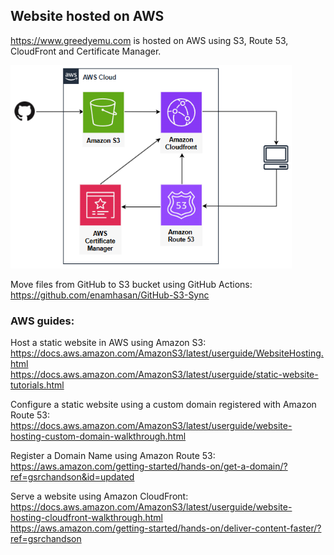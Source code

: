## Website hosted on AWS

https://www.greedyemu.com is hosted on AWS using S3, Route 53, CloudFront and Certificate Manager.

<img src="https://github.com/greedyemu/website/blob/main/image/architecture.png" style="width:450px" alt="architecture">


Move files from GitHub to S3 bucket using GitHub Actions:  
https://github.com/enamhasan/GitHub-S3-Sync

### AWS guides:
Host a static website in AWS using Amazon S3:  
https://docs.aws.amazon.com/AmazonS3/latest/userguide/WebsiteHosting.html  
https://docs.aws.amazon.com/AmazonS3/latest/userguide/static-website-tutorials.html

Configure a static website using a custom domain registered with Amazon Route 53:  
https://docs.aws.amazon.com/AmazonS3/latest/userguide/website-hosting-custom-domain-walkthrough.html

Register a Domain Name using Amazon Route 53:  
https://aws.amazon.com/getting-started/hands-on/get-a-domain/?ref=gsrchandson&id=updated

Serve a website using Amazon CloudFront:  
https://docs.aws.amazon.com/AmazonS3/latest/userguide/website-hosting-cloudfront-walkthrough.html  
https://aws.amazon.com/getting-started/hands-on/deliver-content-faster/?ref=gsrchandson
